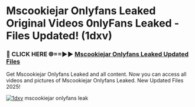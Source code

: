 # Mscookiejar Onlyfans Leaked Original Videos 0nlyFans Leaked - Files Updated! (1dxv)

<h3>🔴 CLICK HERE 🌐==►► <a href="https://tinyurl.com/2wckxsce" rel="nofollow">Mscookiejar Onlyfans Leaked Updated Files</a></h3>

Get Mscookiejar Onlyfans Leaked and all content. Now you can access all videos and pictures of Mscookiejar Onlyfans Leaked. New Updated Files 2025!

[![1dxv](https://i.imgur.com/AFduVYN.gif)](https://tinyurl.com/2wckxsce)
mscookiejar onlyfans leak